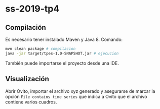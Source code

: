 # ss-2019-tp4

## Compilación

Es necesario tener instalado Maven y Java 8. Comando:
```bash
mvn clean package # compilacion
java -jar target/tpes-1.0-SNAPSHOT.jar # ejecucion
```
También puede importarse el proyecto desde una IDE.

## Visualización

Abrir Ovito, importar el archivo xyz generado y asegurarse de marcar la opción `File contains time series` que indica a Ovito que el archivo contiene varios cuadros.
